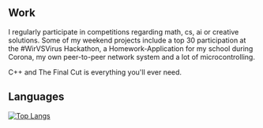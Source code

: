 ## Work
I regularly participate in competitions regarding math, cs, ai or creative solutions.
Some of my weekend projects include a top 30 participation at the #WirVSVirus Hackathon, a Homework-Application for my school during Corona, my own peer-to-peer network system and a lot of microcontrolling.

C++ and The Final Cut is everything you'll ever need.

## Languages
[![Top Langs](https://github-readme-stats.vercel.app/api/top-langs/?username=yves147&langs_count=4&layout=compact&theme=dark)](https://github.com/yves147?tab=repositories)
